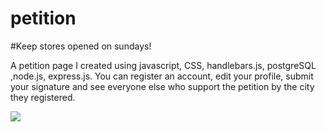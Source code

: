 # petition
#Keep stores opened on sundays! 

A petition page I created using  javascript, CSS, handlebars.js, postgreSQL ,node.js, express.js. 
You can register an account, edit your profile, submit your signature and see everyone else who support the petition by the city they registered.




![](https://github.com/Sola26/imageboard/blob/master/2019-01-11_15-35-16%20(1).gif)

